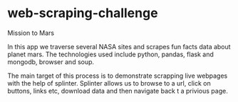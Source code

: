 # web-scraping-challenge
Mission to Mars 

In this app we traverse several NASA sites and scrapes fun facts data about planet mars. The technologies used include python, 
pandas, flask and mongodb, browser and soup. 

The main target of this process is to demonstrate scrapping live webpages with the help of splinter. Splinter allows us to browse to 
a url, click on buttons, links etc, download data and then navigate back t a privious page. 
